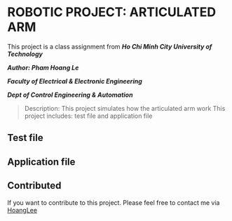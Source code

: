 # ROBOTIC PROJECT: ARTICULATED ARM

This project is a class assignment from ***Ho Chi Minh City University of Technology***

***Author: Pham Hoang Le***

***Faculty of Electrical & Electronic Engineering***

***Dept of Control Engineering & Automation***

> Description: This project simulates how the articulated arm work
> This project includes: test file and application file

## Test file

## Application file

## Contributed

If you want to contribute to this project. Please feel free to contact me via [HoangLee](mailto:phamhoangle2003@gmail.com)
